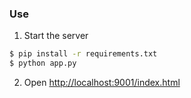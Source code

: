 ### Use

1. Start the server

  ```bash
  $ pip install -r requirements.txt
  $ python app.py
  ```
2. Open [http://localhost:9001/index.html](http://localhost:9001/index.html)